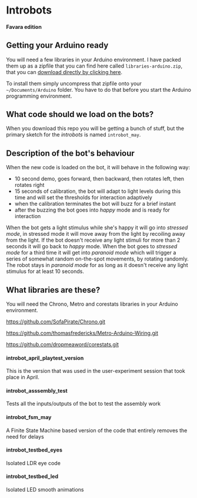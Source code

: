 # Introbots

#### Favara edition

## Getting your Arduino ready

You will need a few libraries in your Arduino environment. I have packed them up as a zipfile that you can find here called `libraries-arduino.zip`, that you can [download directly by clicking here](https://github.com/dropmeaword/introbot/raw/master/libraries-arduino.zip).

To install them simply uncompress that zipfile onto your `~/Documents/Arduino` folder. You have to do that before you start the Arduino programming environment.

## What code should we load on the bots?

When you download this repo you will be getting a bunch of stuff, but the primary sketch for the *introbots* is named `introbot_may`.

## Description of the bot's behaviour

When the new code is loaded on the bot, it will behave in the following way:
- 10 second demo, goes forward, then backward, then rotates left, then rotates right
- 15 seconds of calibration, the bot will adapt to light levels during this time and will set the thresholds for interaction adaptively
- when the calibration terminates the bot will buzz for a brief instant
- after the buzzing the bot goes into *happy* mode and is ready for interaction

When the bot gets a light stimulus while she's happy it will go into *stressed mode*, in stressed mode it will move away from the light by recoiling away from the light. If the bot doesn't receive any light stimuli for more than 2 seconds it will go back to *happy* mode. When the bot goes to *stressed mode* for a third time it will get into *paranoid mode* which will trigger a series of somewhat random on-the-spot movements, by rotating randomly. The robot stays in *paranoid mode* for as long as it doesn't receive any light stimulus for at least 10 seconds.

## What libraries are these?

You will need the Chrono, Metro and corestats libraries in your Arduino environment.

https://github.com/SofaPirate/Chrono.git

https://github.com/thomasfredericks/Metro-Arduino-Wiring.git

https://github.com/dropmeaword/corestats.git

#### introbot_april_playtest_version

This is the version that was used in the user-experiment session that took place in April.

#### introbot_asssembly_test

Tests all the inputs/outputs of the bot to test the assembly work

#### introbot_fsm_may

A Finite State Machine based version of the code that entirely removes the need for delays

#### introbot_testbed_eyes

Isolated LDR eye code

#### introbot_testbed_led

Isolated LED smooth animations


